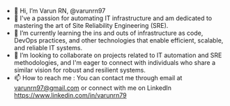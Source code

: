 - 👋 Hi, I’m Varun RN,  @varunrn97
- 👀 I've a passion for automating IT infrastructure and am dedicated to mastering the art of Site Reliability Engineering (SRE).
- 🌱 I’m currently learning the ins and outs of infrastructure as code, DevOps practices, and other technologies that enable efficient, scalable, and reliable IT systems.
- 💞️ I’m looking to collaborate on projects related to IT automation and SRE methodologies,
     and I'm eager to connect with individuals who share a similar vision for robust and resilient systems.
- 📫 How to reach me :  You can contact me through email at varunrn97@gmail.com or connect with me on LinkedIn https://www.linkedin.com/in/varunrn79 

<!---
varunrn97/varunrn97 is a ✨ special ✨ repository because its `README.md` (this file) appears on your GitHub profile.
You can click the Preview link to take a look at your changes.
--->

